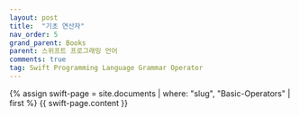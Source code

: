 ```yaml
---
layout: post
title:  "기초 연산자"
nav_order: 5
grand_parent: Books
parent: 스위프트 프로그래밍 언어
comments: true
tag: Swift Programming Language Grammar Operator
---
```


{% assign swift-page = site.documents | where: "slug", "Basic-Operators" | first %}
{{ swift-page.content }}